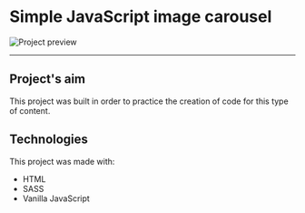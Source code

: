 # Simple JavaScript image carousel #
![Project preview](https://i.imgur.com/tMb9zLT.png)

---
## Project's aim ##
This project was built in order to practice the creation of code for this type of content.

## Technologies ##
This project was made with:
* HTML
* SASS
* Vanilla JavaScript
